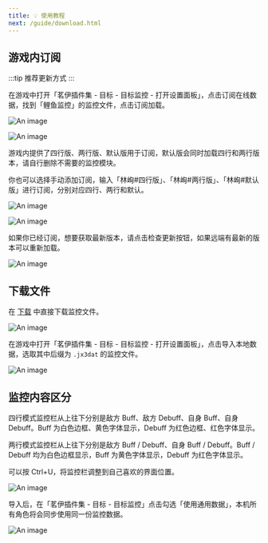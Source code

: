 ```yaml
---
title: 💡 使用教程
next: /guide/download.html
---
```

## 游戏内订阅

:::tip
推荐更新方式
:::

在游戏中打开「茗伊插件集 - 目标 - 目标监控 - 打开设置面板」，点击订阅在线数据，找到「鲤鱼监控」的监控文件，点击订阅加载。

![An image](https://gcore.jsdelivr.net/gh/dunhuixiao/LiyuTargetMon@docs/image/10.png)

![An image](https://gcore.jsdelivr.net/gh/dunhuixiao/LiyuTargetMon@docs/image/11.png)

游戏内提供了四行版、两行版、默认版用于订阅，默认版会同时加载四行和两行版本，请自行删除不需要的监控模块。

你也可以选择手动添加订阅，输入「林峋#四行版」、「林峋#两行版」、「林峋#默认版」进行订阅，分别对应四行、两行和默认。

![An image](https://gcore.jsdelivr.net/gh/dunhuixiao/LiyuTargetMon@docs/image/12.png)

![An image](https://gcore.jsdelivr.net/gh/dunhuixiao/LiyuTargetMon@docs/image/13.png)

如果你已经订阅，想要获取最新版本，请点击检查更新按钮，如果远端有最新的版本可以重新加载。

![An image](https://gcore.jsdelivr.net/gh/dunhuixiao/LiyuTargetMon@docs/image/14.png)

## 下载文件

在 [下载](guide/download.md) 中直接下载监控文件。

![An image](https://gcore.jsdelivr.net/gh/dunhuixiao/LiyuTargetMon@docs/image/16.png)

在游戏中打开「茗伊插件集 - 目标 - 目标监控 - 打开设置面板」，点击导入本地数据，选取其中后缀为 `.jx3dat` 的监控文件。

![An image](https://gcore.jsdelivr.net/gh/dunhuixiao/LiyuTargetMon@docs/image/15.png)

## 监控内容区分

四行模式监控栏从上往下分别是敌方 Buff、敌方 Debuff、自身 Buff、自身 Debuff。Buff 为白色边框、黄色字体显示，Debuff 为红色边框、红色字体显示。

两行模式监控栏从上往下分别是敌方 Buff / Debuff、自身 Buff / Debuff。Buff / Debuff 均为白色边框显示，Buff 为黄色字体显示，Debuff 为红色字体显示。

可以按 Ctrl+U，将监控栏调整到自己喜欢的界面位置。

![An image](https://gcore.jsdelivr.net/gh/dunhuixiao/LiyuTargetMon@docs/image/3.png)

导入后，在「茗伊插件集 - 目标 - 目标监控」点击勾选「使用通用数据」，本机所有角色将会同步使用同一份监控数据。

![An image](https://gcore.jsdelivr.net/gh/dunhuixiao/LiyuTargetMon@docs/image/17.png)
